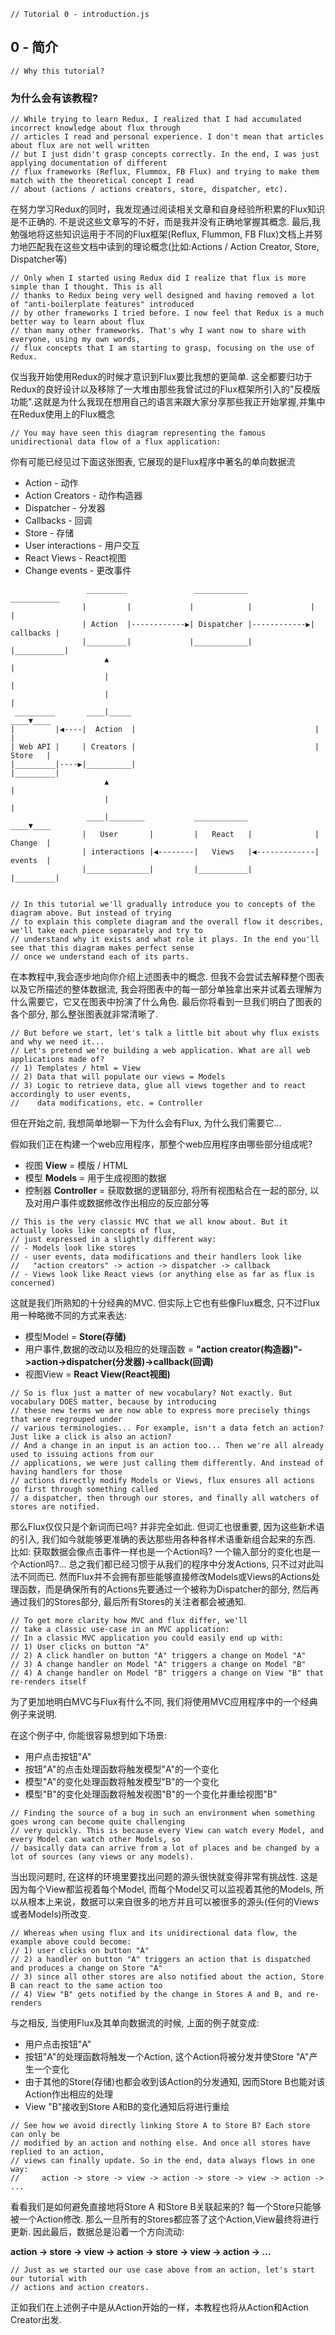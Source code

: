 ```
// Tutorial 0 - introduction.js 
```

## 0 - 简介
 
```
// Why this tutorial? 
```

### 为什么会有该教程?

```
// While trying to learn Redux, I realized that I had accumulated incorrect knowledge about flux through
// articles I read and personal experience. I don't mean that articles about flux are not well written
// but I just didn't grasp concepts correctly. In the end, I was just applying documentation of different
// flux frameworks (Reflux, Flummox, FB Flux) and trying to make them match with the theoretical concept I read
// about (actions / actions creators, store, dispatcher, etc).
```

在努力学习Redux的同时，我发现通过阅读相关文章和自身经验所积累的Flux知识是不正确的. 不是说这些文章写的不好，而是我并没有正确地掌握其概念. 最后,我勉强地将这些知识运用于不同的Flux框架(Reflux, Flummon, FB Flux)文档上并努力地匹配我在这些文档中读到的理论概念(比如:Actions / Action Creator, Store, Dispatcher等)

```
// Only when I started using Redux did I realize that flux is more simple than I thought. This is all
// thanks to Redux being very well designed and having removed a lot of "anti-boilerplate features" introduced
// by other frameworks I tried before. I now feel that Redux is a much better way to learn about flux
// than many other frameworks. That's why I want now to share with everyone, using my own words,
// flux concepts that I am starting to grasp, focusing on the use of Redux.
```

仅当我开始使用Redux的时候才意识到Flux要比我想的更简单. 这全都要归功于Redux的良好设计以及移除了一大堆由那些我曾试过的Flux框架所引入的"反模版功能".这就是为什么我现在想用自己的语言来跟大家分享那些我正开始掌握,并集中在Redux使用上的Flux概念

```
// You may have seen this diagram representing the famous unidirectional data flow of a flux application:
```
你有可能已经见过下面这张图表, 它展现的是Flux程序中著名的单向数据流
* Action - 动作
* Action Creators - 动作构造器
* Dispatcher - 分发器
* Callbacks - 回调
* Store - 存储
* User interactions - 用户交互
* React Views - React视图
* Change events - 更改事件
 
 
```
                 _________               ____________               ___________
                |         |             |            |             |           |
                | Action  |------------▶| Dispatcher |------------▶| callbacks |
                |_________|             |____________|             |___________|
                     ▲                                                   |
                     |                                                   |
                     |                                                   |
 _________       ____|_____                                          ____▼____
|         |◀----|  Action  |                                        |         |
| Web API |     | Creators |                                        | Store   |   
|_________|----▶|__________|                                        |_________|
                     ▲                                                   |
                     |                                                   |
                 ____|________           ____________                ____▼____
                |   User       |         |   React   |              | Change  |
                | interactions |◀--------|   Views   |◀-------------| events  |
                |______________|         |___________|              |_________|


// In this tutorial we'll gradually introduce you to concepts of the diagram above. But instead of trying
// to explain this complete diagram and the overall flow it describes, we'll take each piece separately and try to
// understand why it exists and what role it plays. In the end you'll see that this diagram makes perfect sense
// once we understand each of its parts.
```

在本教程中,我会逐步地向你介绍上述图表中的概念. 但我不会尝试去解释整个图表以及它所描述的整体数据流, 我会将图表中的每一部分单独拿出来并试着去理解为什么需要它，它又在图表中扮演了什么角色. 最后你将看到一旦我们明白了图表的各个部分, 那么整张图表就非常清晰了.

```
// But before we start, let's talk a little bit about why flux exists and why we need it...
// Let's pretend we're building a web application. What are all web applications made of?
// 1) Templates / html = View
// 2) Data that will populate our views = Models
// 3) Logic to retrieve data, glue all views together and to react accordingly to user events,
//    data modifications, etc. = Controller
```
但在开始之前, 我想简单地聊一下为什么会有Flux, 为什么我们需要它...

假如我们正在构建一个web应用程序，那整个web应用程序由哪些部分组成呢?
* 视图 **View** = 模版 / HTML
* 模型 **Models** = 用于生成视图的数据
* 控制器 **Controller** = 获取数据的逻辑部分, 将所有视图粘合在一起的部分, 以及对用户事件或数据修改作出相应的反应部分等

```
// This is the very classic MVC that we all know about. But it actually looks like concepts of flux,
// just expressed in a slightly different way:
// - Models look like stores
// - user events, data modifications and their handlers look like
//   "action creators" -> action -> dispatcher -> callback
// - Views look like React views (or anything else as far as flux is concerned)
```
这就是我们所熟知的十分经典的MVC. 但实际上它也有些像Flux概念, 只不过Flux用一种略微不同的方式来表达:
* 模型Model = **Store(存储)**
* 用户事件,数据的改动以及相应的处理函数 = **"action creator(构造器)"->action->dispatcher(分发器)->callback(回调)**
* 视图View = **React View(React视图)**
```
// So is flux just a matter of new vocabulary? Not exactly. But vocabulary DOES matter, because by introducing
// these new terms we are now able to express more precisely things that were regrouped under
// various terminologies... For example, isn't a data fetch an action? Just like a click is also an action?
// And a change in an input is an action too... Then we're all already used to issuing actions from our
// applications, we were just calling them differently. And instead of having handlers for those
// actions directly modify Models or Views, flux ensures all actions go first through something called
// a dispatcher, then through our stores, and finally all watchers of stores are notified.
```
那么Flux仅仅只是个新词而已吗? 并非完全如此. 但词汇也很重要, 因为这些新术语的引入, 我们如今就能够更准确的表达那些用各种各样术语重新组合起来的东西. 比如: 获取数据会像点击事件一样也是一个Action吗? 一个输入部分的变化也是一个Action吗?... 总之我们都已经习惯于从我们的程序中分发Actions, 只不过对此叫法不同而已. 然而Flux并不会拥有那些能够直接修改Models或Views的Actions处理函数，而是确保所有的Actions先要通过一个被称为Dispatcher的部分, 然后再通过我们的Stores部分, 最后所有Stores的关注者都会被通知.

```
// To get more clarity how MVC and flux differ, we'll 
// take a classic use-case in an MVC application:
// In a classic MVC application you could easily end up with:
// 1) User clicks on button "A"
// 2) A click handler on button "A" triggers a change on Model "A"
// 3) A change handler on Model "A" triggers a change on Model "B"
// 4) A change handler on Model "B" triggers a change on View "B" that re-renders itself
```
为了更加地明白MVC与Flux有什么不同, 我们将使用MVC应用程序中的一个经典例子来说明. 

在这个例子中, 你能很容易想到如下场景:
* 用户点击按钮"A"
* 按钮"A"的点击处理函数将触发模型"A"的一个变化
* 模型"A"的变化处理函数将触发模型"B"的一个变化
* 模型"B"的变化处理函数将触发视图"B"的一个变化并重绘视图"B"

```
// Finding the source of a bug in such an environment when something goes wrong can become quite challenging
// very quickly. This is because every View can watch every Model, and every Model can watch other Models, so
// basically data can arrive from a lot of places and be changed by a lot of sources (any views or any models).
```
当出现问题时, 在这样的环境里要找出问题的源头很快就变得非常有挑战性. 这是因为每个View都监视着每个Model, 而每个Model又可以监视着其他的Models, 所以从根本上来说，数据可以来自很多的地方并且可以被很多的源头(任何的Views或者Models)所改变.

```
// Whereas when using flux and its unidirectional data flow, the example above could become:
// 1) user clicks on button "A"
// 2) a handler on button "A" triggers an action that is dispatched and produces a change on Store "A"
// 3) since all other stores are also notified about the action, Store B can react to the same action too
// 4) View "B" gets notified by the change in Stores A and B, and re-renders
```
与之相反, 当使用Flux及其单向数据流的时候, 上面的例子就变成:
* 用户点击按钮"A"
* 按钮"A"的处理函数将触发一个Action, 这个Action将被分发并使Store "A"产生一个变化
* 由于其他的Store(存储)也都会收到该Action的分发通知, 因而Store B也能对该Action作出相应的处理
* View "B"接收到Store A和B的变化通知后将进行重绘

```
// See how we avoid directly linking Store A to Store B? Each store can only be
// modified by an action and nothing else. And once all stores have replied to an action,
// views can finally update. So in the end, data always flows in one way:
//     action -> store -> view -> action -> store -> view -> action -> ...
```
看看我们是如何避免直接地将Store A 和Store B关联起来的? 每一个Store只能够被一个Action修改. 那么一旦所有的Stores都应答了这个Action,View最终将进行更新. 因此最后，数据总是沿着一个方向流动:

**action -> store -> view -> action -> store -> view -> action -> ...**

```
// Just as we started our use case above from an action, let's start our tutorial with
// actions and action creators.
```
正如我们在上述例子中是从Action开始的一样，本教程也将从Action和Action Creator出发.
